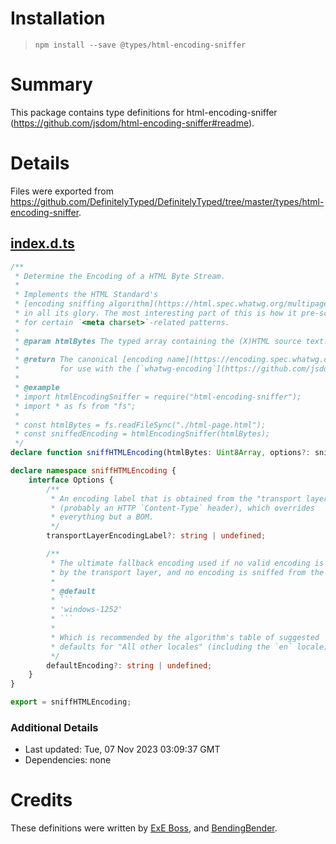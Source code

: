 # Installation
> `npm install --save @types/html-encoding-sniffer`

# Summary
This package contains type definitions for html-encoding-sniffer (https://github.com/jsdom/html-encoding-sniffer#readme).

# Details
Files were exported from https://github.com/DefinitelyTyped/DefinitelyTyped/tree/master/types/html-encoding-sniffer.
## [index.d.ts](https://github.com/DefinitelyTyped/DefinitelyTyped/tree/master/types/html-encoding-sniffer/index.d.ts)
````ts
/**
 * Determine the Encoding of a HTML Byte Stream.
 *
 * Implements the HTML Standard's
 * [encoding sniffing algorithm](https://html.spec.whatwg.org/multipage/syntax.html#encoding-sniffing-algorithm)
 * in all its glory. The most interesting part of this is how it pre-scans the first 1024 bytes in order to search
 * for certain `<meta charset>`-related patterns.
 *
 * @param htmlBytes The typed array containing the (X)HTML source text.
 *
 * @return The canonical [encoding name](https://encoding.spec.whatwg.org/#names-and-labels)
 *         for use with the [`whatwg-encoding`](https://github.com/jsdom/whatwg-encoding) or similar package.
 *
 * @example
 * import htmlEncodingSniffer = require("html-encoding-sniffer");
 * import * as fs from "fs";
 *
 * const htmlBytes = fs.readFileSync("./html-page.html");
 * const sniffedEncoding = htmlEncodingSniffer(htmlBytes);
 */
declare function sniffHTMLEncoding(htmlBytes: Uint8Array, options?: sniffHTMLEncoding.Options): string;

declare namespace sniffHTMLEncoding {
    interface Options {
        /**
         * An encoding label that is obtained from the "transport layer"
         * (probably an HTTP `Content-Type` header), which overrides
         * everything but a BOM.
         */
        transportLayerEncodingLabel?: string | undefined;

        /**
         * The ultimate fallback encoding used if no valid encoding is supplied
         * by the transport layer, and no encoding is sniffed from the bytes.
         *
         * @default
         * ```
         * 'windows-1252'
         * ```
         *
         * Which is recommended by the algorithm's table of suggested
         * defaults for "All other locales" (including the `en` locale).
         */
        defaultEncoding?: string | undefined;
    }
}

export = sniffHTMLEncoding;

````

### Additional Details
 * Last updated: Tue, 07 Nov 2023 03:09:37 GMT
 * Dependencies: none

# Credits
These definitions were written by [ExE Boss](https://github.com/ExE-Boss), and [BendingBender](https://github.com/BendingBender).
